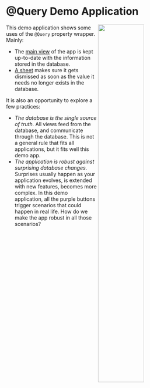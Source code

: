 @Query Demo Application
=======================

<img align="right" src="https://github.com/groue/GRDBQuery/raw/main/Documentation/QueryDemo/Screenshot.png" width="50%">

This demo application shows some uses of the `@Query` property wrapper. Mainly:

- The [main view](QueryDemo/Views/AppView.swift) of the app is kept up-to-date with the information stored in the database.
- [A sheet](QueryDemo/Views/PlayerEditionView.swift) makes sure it gets dismissed as soon as the value it needs no longer exists in the database.

It is also an opportunity to explore a few practices:

- _The database is the single source of truth._ All views feed from the database, and communicate through the database. This is not a general rule that fits all applications, but it fits well this demo app.
- _The application is robust against surprising database changes._ Surprises usually happen as your application evolves, is extended with new features, becomes more complex. In this demo application, all the purple buttons trigger scenarios that could happen in real life. How do we make the app robust in all those scenarios? 

